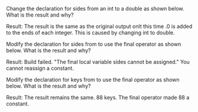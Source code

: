 Change the declaration for sides from an int to a double as shown below. What is the result and why?

Result: The result is the same as the original output onlt this time .0 is added to the ends of each integer. This is caused by changing int to double.

Modify the declaration for sides from to use the final operator as shown below. What is the result and why?

Result: Build failed. "The final local variable sides cannot be assigned." You cannot reassign a constant.

Modify the declaration for keys from to use the final operator as shown below. What is the result and why?

Result: The result remains the same. 88 keys. The final operator made 88 a constant.